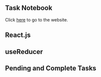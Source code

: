 ## Task Notebook
Click [here](https://dupanshu.github.io/task-notebook/) to go to the website.
## React.js

## useReducer

## Pending and Complete Tasks

